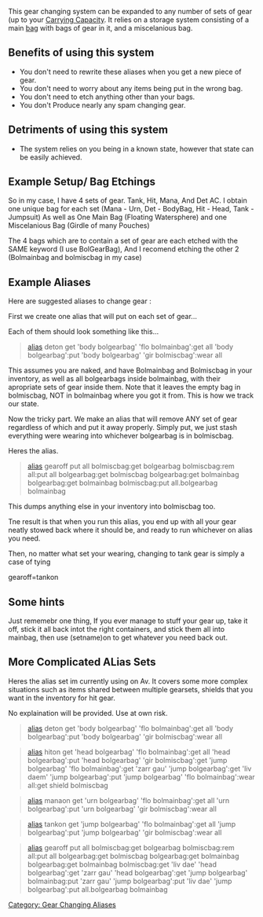 This gear changing system can be expanded to any number of sets of gear
(up to your [ Carrying Capacity](Carrying_Capacity.md "wikilink"). It
relies on a storage system consisting of a main
[bag](:Category:_Containers.md "wikilink") with bags of gear in it, and
a miscelanious bag.

## Benefits of using this system

-   You don't need to rewrite these aliases when you get a new piece of
    gear.
-   You don't need to worry about any items being put in the wrong bag.
-   You don't need to etch anything other than your bags.
-   You don't Produce nearly any spam changing gear.

## Detriments of using this system

-   The system relies on you being in a known state, however that state
    can be easily achieved.

## Example Setup/ Bag Etchings

So in my case, I have 4 sets of gear. Tank, Hit, Mana, And Det AC. I
obtain one unique bag for each set (Mana - Urn, Det - BodyBag, Hit -
Head, Tank - Jumpsuit) As well as One Main Bag (Floating Watersphere)
and one Miscelanious Bag (Girdle of many Pouches)

The 4 bags which are to contain a set of gear are each etched with the
SAME keyword (I use BolGearBag), And I recomend etching the other 2
(Bolmainbag and bolmiscbag in my case)

## Example Aliases

Here are suggested aliases to change gear :

First we create one alias that will put on each set of gear...

Each of them should look something like this...

> [alias](Alias.md "wikilink") deton get 'body bolgearbag' 'flo
> bolmainbag':get all 'body bolgearbag':put 'body bolgearbag' 'gir
> bolmiscbag':wear all

This assumes you are naked, and have Bolmainbag and Bolmiscbag in your
inventory, as well as all bolgearbags inside bolmainbag, with their
apropriate sets of gear inside them. Note that it leaves the empty bag
in bolmiscbag, NOT in bolmainbag where you got it from. This is how we
track our state.

Now the tricky part. We make an alias that will remove ANY set of gear
regardless of which and put it away properly. Simply put, we just stash
everything were wearing into whichever bolgearbag is in bolmiscbag.

Heres the alias.

> [alias](Alias.md "wikilink") gearoff put all bolmiscbag:get bolgearbag
> bolmiscbag:rem all:put all bolgearbag:get bolmiscbag bolgearbag:get
> bolmainbag bolgearbag:get bolmainbag bolmiscbag:put all.bolgearbag
> bolmainbag

This dumps anything else in your inventory into bolmiscbag too.

Tne result is that when you run this alias, you end up with all your
gear neatly stowed back where it should be, and ready to run whichever
on alias you need.

Then, no matter what set your wearing, changing to tank gear is simply a
case of tying

gearoff=tankon

## Some hints

Just rememebr one thing, If you ever manage to stuff your gear up, take
it off, stick it all back intot the right containers, and stick them all
into mainbag, then use (setname)on to get whatever you need back out.

## More Complicated ALias Sets

Heres the alias set im currently using on Av. It covers some more
complex situations such as items shared between multiple gearsets,
shields that you want in the inventory for hit gear.

No explaination will be provided. Use at own risk.

> [alias](Alias.md "wikilink") deton get 'body bolgearbag' 'flo
> bolmainbag':get all 'body bolgearbag':put 'body bolgearbag' 'gir
> bolmiscbag':wear all

> [alias](Alias.md "wikilink") hiton get 'head bolgearbag' 'flo
> bolmainbag':get all 'head bolgearbag':put 'head bolgearbag' 'gir
> bolmiscbag':get 'jump bolgearbag' 'flo bolmainbag':get 'zarr gau'
> 'jump bolgearbag':get 'liv daem' 'jump bolgearbag':put 'jump
> bolgearbag' 'flo bolmainbag':wear all:get shield bolmiscbag

> [alias](Alias.md "wikilink") manaon get 'urn bolgearbag' 'flo
> bolmainbag':get all 'urn bolgearbag':put 'urn bolgearbag' 'gir
> bolmiscbag':wear all

> [alias](Alias.md "wikilink") tankon get 'jump bolgearbag' 'flo
> bolmainbag':get all 'jump bolgearbag':put 'jump bolgearbag' 'gir
> bolmiscbag':wear all

> [alias](Alias.md "wikilink") gearoff put all bolmiscbag:get bolgearbag
> bolmiscbag:rem all:put all bolgearbag:get bolmiscbag bolgearbag:get
> bolmainbag bolgearbag:get bolmainbag bolmiscbag:get 'liv dae' 'head
> bolgearbag':get 'zarr gau' 'head bolgearbag':get 'jump bolgearbag'
> bolmainbag:put 'zarr gau' 'jump bolgearbag':put 'liv dae' 'jump
> bolgearbag':put all.bolgearbag bolmainbag

[Category: Gear Changing
Aliases](Category:_Gear_Changing_Aliases "wikilink")
